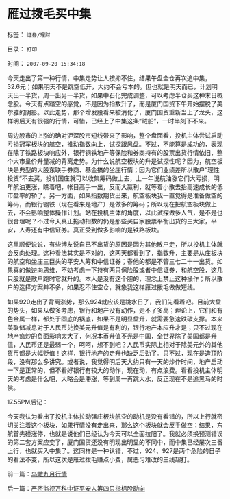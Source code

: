 # 雁过拨毛买中集

标签： `证券/理财` 

目录： `打印`

时间： `2007-09-20 15:34:18`

今天走出了第一种行情，中集走势让人按抑不住，结果午盘全仓再次追中集，32.6元；如果明天不是跳空低开，大约不会亏本的。但也就是明天而已，计划明天出一半货，周一出另一半货，如果中石化完成调整，可以考虑半仓买这种末日概念股。今天有点踏空的感觉，不是因为指数升了，而是厦门国贸下午开始摆脱了美尔雅的阴影。以此走势，那个增发股看来被消化了，厦门国贸重新当上了龙头，这样明后天有很强的行情，可惜，已经上了中集这条“贼船”，一时半刻下不来。

周边股市的上涨的确对沪深股市短线带来了影响，整个盘面看，投机主体尝试启动亏损冠军板块的航空，推动指数向上，试探跟风盘。不过，不能算是成功的，表现在除了铁路板块响应外，银行钢铁地产等保险和券商持有的股票出货行情依旧，整个大市呈价升量减的背离走势。为什么说航空板块的升是试探性呢？因为，航空板块是典型的大股东联手券商、基金搞的坐庄行情；因为它们业绩差所以散户“理性投资”不去买，投机国庄就可以收集筹码做上去，上一年说航油涨它们大亏损，明年航油更涨，瞧着吧，帐目高手一出，反而大赢利，就等着小散去抬高速成长的低市盈率的轿了。另一方面，如果指数期货出来，航空板块我一直觉得是准备做空的筹码，而银行钢铁（现在看来是地产）是做多的筹码；所以现在把航空板块做上去，不会影响整体操作计划。站在投机主体的角度，以此试探做多人气，是不是也很合理呢？不过今天真正拖动指数的仍是那些买自家股票平衡出货的三大家，平安，人寿还有中信证券。真正受到做多影响的是铁路板块。

这里顺便说说，有些博友说自已不出货的原因是因为其他散户走，所以投机主体就会反向处理。这种看法其实是不对的，这两天都看到了，指数升，主要是从庄板块的航空和坐庄三巨头的平安人筹和中信证券；春他的都是不管三七二十一出货。如果真的做逆向思维，不妨考虑一下持有两只保险股或者中信证券，和航空股，这几只股就是散户跑时它就升的。本人是没有这个胆的，理念上禁止这种操作；所以散户的选择方案并不多，如果忍不住空仓，就象我这样雁过拨毛做做短线。

如果920走出了背离涨势，那么924就应该是跳水日了，我们先看着吧。目前大盘的势头，如果从做多考虑，银行和地产没有动作，走不了多高；理论上，它们和有色金属一样，都处于圆底的锅底，如果不是明显盘升，就需要急速跌破支撑。本来美联储减息对于人民币兑换美元升值是有利的，银行地产本应升才是；只不过现在地产疯炒的负面影响太大了，何况本币升值不光是中国，全世界除了美国都是升值，人民币还是最弱一个，呵呵，想不到吧？人民币实际上相对于除美元外的其他货币都是大幅贬值！这样，银行地产的走升也缺乏后劲了。只不过，现在是造顶阶段，没有那么多讲究。或者说，我觉得明后天大约只有一天的炒作时间，地产启动一下是正常的，但不看好银行有较大的动作，现在动，有点浪费。看看投机主体明天的考虑是什么吧，大略会是滞涨，等到周一再跳大水，反正现在不是追黑马的时侯。

17.55PM后记：

今天我认为看出了投机主体拉动强庄板块航空的动机是没有看错的，所以上行就密切关注着这个板块，如果行情没有走出来，那么这个板块就会反手做空；结果，东航首先碰涨停，也就是说他们已经认为今天可以全面拉阳了。我就必须换预测错误的第二套方案应变了，厦门国贸还没有明现出明显的不同中，而中集已经屡次三番上行，也就买入中集了。这同样是一种认错，不过，924、927是两个危险的日子的看法不变，所以这次是雁过拨毛赚点小费，属恶习难改的三线超打。



前一篇：[鸟瞰九月行情](../../../2007/9/20/鸟瞰九月行情.md)

后一篇：[严密监视万科中证平安人筹四只指标股动向](../../../2007/9/20/严密监视万科中证平安人筹四只指标股动向.md)